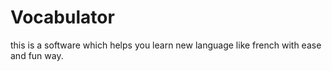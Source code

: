# Vocabulator

this is a software which helps you learn new language like french with ease and fun way.
